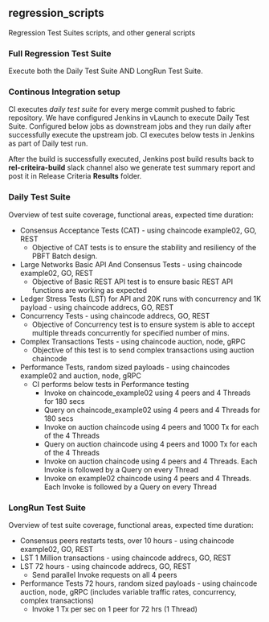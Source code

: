 ## regression_scripts
Regression Test Suites scripts, and other general scripts

### Full Regression Test Suite
Execute both the Daily Test Suite AND LongRun Test Suite.
### Continous Integration setup

CI executes *daily test suite* for every merge commit pushed to fabric repository. We have configured Jenkins in vLaunch to execute Daily Test Suite. Configured below jobs as downstream jobs and they run daily after successfully execute the upstream job. CI executes below tests in Jenkins as part of Daily test run.

After the build is successfully executed, Jenkins post build results back to **rel-criteira-build** slack channel also we generate test summary report and post it in Release Criteria **Results** folder.

### Daily Test Suite
Overview of test suite coverage, functional areas, expected time duration:

 * Consensus Acceptance Tests (CAT) - using chaincode example02, GO, REST
    - Objective of CAT tests is to ensure the stability and resiliency of the PBFT Batch design.
 * Large Networks Basic API And Consensus Tests - using chaincode example02, GO, REST
    - Objective of Basic REST API test is to ensure basic REST API functions are working as expected
 * Ledger Stress Tests (LST) for API and 20K runs with concurrency and 1K payload - using chaincode addrecs, GO, REST
 * Concurrency Tests - using chaincode addrecs, GO, REST
    -  Objective of Concurrency test is to ensure system is able to accept multiple threads concurrently for specified number of mins.
 * Complex Transactions Tests - using chaincode auction, node, gRPC
    -  Objective of this test is to send complex transactions using auction chaincode
 * Performance Tests, random sized payloads - using chaincodes example02 and auction, node, gRPC
    - CI performs below tests in Performance testing
      * Invoke on chaincode_example02 using 4 peers and 4 Threads for 180 secs
      * Query on chaincode_example02 using 4 peers and 4 Threads for 180 secs
      * Invoke on auction chaincode using 4 peers and 1000 Tx for each of the 4 Threads 
      * Query on auction chaincode using 4 peers and 1000 Tx for each of the 4 Threads
      * Invoke on auction chaincode using 4 peers and 4 Threads. Each Invoke is followed by a Query on every Thread
      * Invoke on example02 chaincode using 4 peers and 4 Threads. Each Invoke is followed by a Query on every Thread
      
### LongRun Test Suite
Overview of test suite coverage, functional areas, expected time duration:

 * Consensus peers restarts tests, over 10 hours - using chaincode example02, GO, REST
 * LST 1 Million transactions - using chaincode addrecs, GO, REST
 * LST 72 hours - using chaincode addrecs, GO, REST
   - Send parallel Invoke requests on all 4 peers
 * Performance Tests 72 hours, random sized payloads - using chaincode auction, node, gRPC
  (includes variable traffic rates, concurrency, complex transactions)
   - Invoke 1 Tx per sec on 1 peer for 72 hrs (1 Thread)
